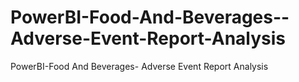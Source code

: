 # PowerBI-Food-And-Beverages--Adverse-Event-Report-Analysis
PowerBI-Food And Beverages- Adverse Event Report Analysis

